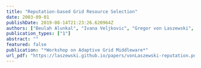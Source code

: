 ```yaml
---
title: "Reputation-based Grid Resource Selection"
date: 2003-09-01
publishDate: 2019-08-14T21:23:26.620964Z
authors: ["Beulah Alunkal", "Ivana Veljkovic", "Gregor von Laszewski", "Kaizar Amin"]
publication_types: ["1"]
abstract: ""
featured: false
publication: "*Workshop on Adaptive Grid Middleware*"
url_pdf: "https://laszewski.github.io/papers/vonLaszewski-reputation.pdf"
---
```


